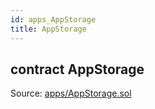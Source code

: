 ```yaml
---
id: apps_AppStorage
title: AppStorage
---
```


<div class="contract-doc"><div class="contract"><h2 class="contract-header"><span class="contract-kind">contract</span> AppStorage</h2><div class="source">Source: <a href="https://github.com/aragon/aragonOS//blob/v3.1.4/contracts/apps/AppStorage.sol" target="_blank">apps/AppStorage.sol</a></div></div></div>
